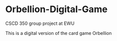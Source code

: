# Orbellion-Digital-Game
CSCD 350 group project at EWU

This is a digital version of the card game Orbellion
